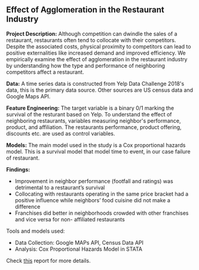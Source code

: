 ## Effect of Agglomeration in the Restaurant Industry

**Project Description:** Although competition can dwindle the sales of a restaurant, restaurants often tend to collocate with their competitors. 
Despite the associated costs, physical proximity to competitors can lead to positive externalities like increased demand and improved efficiency.
We empirically examine the effect of agglomeration in the restaurant industry by understanding how the type and performance of neighboring competitors affect a restaurant. 

**Data:** A time series data is constructed from Yelp Data Challenge 2018's data, this is the primary data source.
Other sources are US census data and Google Maps API.

**Feature Engineering:** The target variable is a binary 0/1 marking the survival of the resturant based on Yelp. 
To understand the effect of neighboring restaurants, variables measuring neighbor's performance, product, and affiliation.
The restaurants performance, product offering, discounts etc. are used as control variables.

**Models:**
The main model used in the study is a Cox proportional hazards model. 
This is a survival model that model time to event, in our case failure of restaurant.

**Findings:**
- Improvement in neighbor performance (footfall and ratings) was detrimental to a restaurant’s survival
- Collocating with restaurants operating in the same price bracket had a positive influence while neighbors’ food cuisine did not make a difference
- Franchises did better in neighborhoods crowded with other franchises and vice versa for non- affiliated restaurants

Tools and models used: 
- Data Collection: Google MAPs API, Census Data API
- Analysis: Cox Proportional Hazards Model in STATA


Check [this](https://github.com/keertanavc/Papers-and-Posters/blob/master/restaurant_agglomeration_working_paper.pdf) report for more details.
